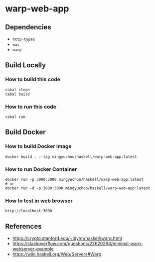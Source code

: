 # warp-web-app

## Dependencies

- `http-types`
- `wai`
- `warp`

## Build Locally

### How to build this code

```
cabal clean
cabal build
```

### How to run this code

```
cabal run
```

## Build Docker

### How to build Docker image

```
docker build . --tag mingyuchoo/haskell/warp-web-app:latest
```

### How to run Docker Container

```
docker run -p 3000:3000 mingyuchoo/haskell/warp-web-app:latest
# or
docker run -d -p 3000:3000 mingyuchoo/haskell/warp-web-app:latest
```

### How to test in web browser

```
http://localhost:3000
```

## References

- <https://crypto.stanford.edu/~blynn/haskell/warp.html>
- <https://stackoverflow.com/questions/22620294/minimal-warp-webserver-example>
- <https://wiki.haskell.org/Web/Servers#Warp>
